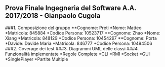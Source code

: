 ## Prova Finale Ingegneria del Software A.A. 2017/2018 - Gianpaolo Cugola
###1. Composizione del gruppo
   **Cognome: Preti
    *Nome: Matteo
    *Matricola: 845884
    *Codice Persona: 10523717
   **Cognome: Zhao
    *Nome: Xiang
    *Matricola: 848129
    *Codice Persona: 10454297
   **Cognome: Porta
    *Davide: Davide Maria
    *Matricola: 846777
    *Codice Persona: 10494506  
###2. Coverage dei test
###3. Diagrammi UML delle classi
###4. Funzionalità implementate
    *Regole Complete
    *CLI
    *RMI
    *Socket
    *GUI
    *SinglePlayer
    *Partite Multiple
